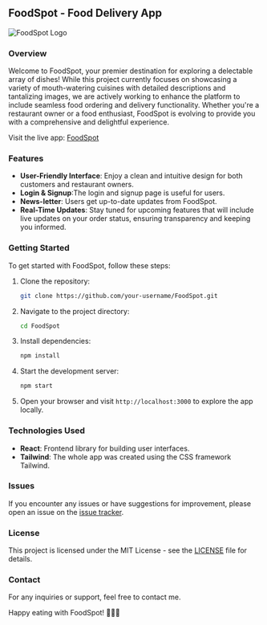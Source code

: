 ## FoodSpot - Food Delivery App

![FoodSpot Logo](https://foodspot-fwd.netlify.app/static/media/foodspot_logo.c55646c29c14d031beaf.jpg)

### Overview

Welcome to FoodSpot, your premier destination for exploring a delectable array of dishes! While this project currently focuses on showcasing a variety of mouth-watering cuisines with detailed descriptions and tantalizing images, we are actively working to enhance the platform to include seamless food ordering and delivery functionality. Whether you're a restaurant owner or a food enthusiast, FoodSpot is evolving to provide you with a comprehensive and delightful experience.

Visit the live app: [FoodSpot](https://foodspot-fwd.netlify.app/)

### Features

- **User-Friendly Interface**: Enjoy a clean and intuitive design for both customers and restaurant owners.
- **Login & Signup**:The login and signup page is useful for users.
- **News-letter**: Users get up-to-date updates from FoodSpot.
- **Real-Time Updates**: Stay tuned for upcoming features that will include live updates on your order status, ensuring transparency and keeping you informed.


### Getting Started

To get started with FoodSpot, follow these steps:

1. Clone the repository:

    ```bash
    git clone https://github.com/your-username/FoodSpot.git
    ```

2. Navigate to the project directory:

    ```bash
    cd FoodSpot
    ```

3. Install dependencies:

    ```bash
    npm install
    ```

4. Start the development server:

    ```bash
    npm start
    ```

5. Open your browser and visit `http://localhost:3000` to explore the app locally.

### Technologies Used

- **React**: Frontend library for building user interfaces.
- **Tailwind**: The whole app was created using the CSS framework Tailwind.


### Issues

If you encounter any issues or have suggestions for improvement, please open an issue on the [issue tracker](https://github.com/your-username/FoodSpot/issues).

### License

This project is licensed under the MIT License - see the [LICENSE](LICENSE) file for details.

### Contact

For any inquiries or support, feel free to contact me.

Happy eating with FoodSpot! 🍔🍕🍰
